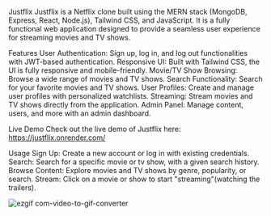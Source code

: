 Justflix
Justflix is a Netflix clone built using the MERN stack (MongoDB, Express, React, Node.js), Tailwind CSS, and JavaScript. It is a fully functional web application designed to provide a seamless user experience for streaming movies and TV shows.

Features
User Authentication: Sign up, log in, and log out functionalities with JWT-based authentication.
Responsive UI: Built with Tailwind CSS, the UI is fully responsive and mobile-friendly.
Movie/TV Show Browsing: Browse a wide range of movies and TV shows.
Search Functionality: Search for your favorite movies and TV shows.
User Profiles: Create and manage user profiles with personalized watchlists.
Streaming: Stream movies and TV shows directly from the application.
Admin Panel: Manage content, users, and more with an admin dashboard.

Live Demo
Check out the live demo of Justflix here: https://justflix.onrender.com/

Usage
Sign Up: Create a new account or log in with existing credentials.
Search: Search for a specific movie or tv show, with a given search history. 
Browse Content: Explore movies and TV shows by genre, popularity, or search.
Stream: Click on a movie or show to start "streaming"(watching the trailers).

![ezgif com-video-to-gif-converter](https://github.com/user-attachments/assets/cd3b1f40-c35e-4ec2-9a7a-61a928d974d4)

